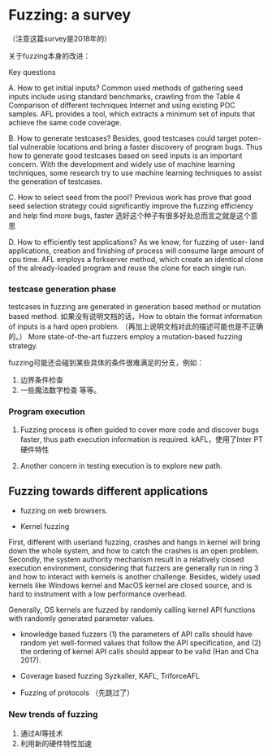 # Fuzzing: a survey

（注意这篇survey是2018年的）

关于fuzzing本身的改进：


Key questions

A. How to get initial inputs?
Common used methods of gathering seed inputs include using standard benchmarks, crawling from the Table 4 Comparison of different techniques Internet and using existing POC samples. 
AFL provides a tool, which extracts a minimum set of inputs that achieve the same code coverage.

B. How to generate testcases?
Besides, good testcases could target poten- tial vulnerable locations and bring a faster discovery of program bugs. Thus how to generate good testcases based on seed inputs is an important concern.
With the development and widely use of machine learning techniques, some research try to use machine learning techniques to assist the generation of testcases.

C. How to select seed from the pool?
Previous work has prove that good seed selection strategy could significantly improve the fuzzing efficiency and help find more bugs, faster
选好这个种子有很多好处总而言之就是这个意思

D. How to efficiently test applications? 
As we know, for fuzzing of user- land applications, creation and finishing of process will consume large amount of cpu time. 
AFL employs a forkserver method, which create an identical clone of the already-loaded program and reuse the clone for each single run. 

### testcase generation phase

testcases in fuzzing are generated in generation based method or mutation based method.
如果没有说明文档的话，How to obtain the format information of inputs is a hard open problem. （再加上说明文档对此的描述可能也是不正确的。）
More state-of-the-art fuzzers employ a mutation-based fuzzing strategy.

fuzzing可能还会碰到某些具体的条件很难满足的分支，例如：
1. 边界条件检查
2. 一些魔法数字检查
等等。


### Program execution

1. Fuzzing process is often guided to cover more code and discover bugs faster, thus path execution information is required. 
kAFL，使用了Inter PT硬件特性

2. Another concern in testing execution is to explore new path.

## Fuzzing towards different applications

- fuzzing on web browsers.

- Kernel fuzzing

First, different with userland fuzzing, crashes and hangs in kernel will bring down the whole system, and how to catch the crashes is an open problem. 
Secondly, the system authority mechanism result in a relatively closed execution environment, considering that fuzzers are generally run in ring 3 and how to interact with kernels is another challenge.
Besides, widely used kernels like Windows kernel and MacOS kernel are closed source, and is hard to instrument with a low performance overhead. 

Generally, OS kernels are fuzzed by randomly calling kernel API functions with randomly generated parameter values. 
- knowledge based fuzzers
 (1) the parameters of API calls should have random yet well-formed values that follow the API specification, and (2) the ordering of kernel API calls should appear to be valid (Han and Cha 2017).
- Coverage based fuzzing
 Syzkaller, KAFL, TriforceAFL

- Fuzzing of protocols
（先跳过了）

### New trends of fuzzing

1. 通过AI等技术
2. 利用新的硬件特性加速

